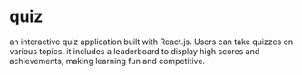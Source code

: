 # quiz
 an interactive quiz application built with React.js. Users can  take quizzes on various topics.  it includes a leaderboard to display high scores and achievements, making learning fun and competitive.
